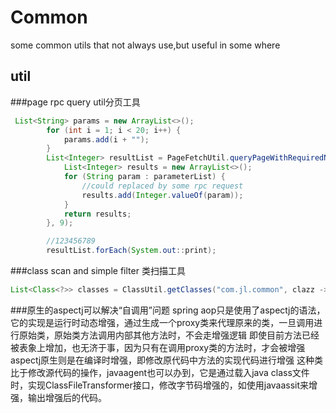 # Common
some common utils that not always use,but useful in some where

## util
###page rpc query util分页工具
```java
 List<String> params = new ArrayList<>();
        for (int i = 1; i < 20; i++) {
            params.add(i + "");
        }
        List<Integer> resultList = PageFetchUtil.queryPageWithRequiredNum(params, 3, (parameterList) -> {
            List<Integer> results = new ArrayList<>();
            for (String param : parameterList) {
                //could replaced by some rpc request
                results.add(Integer.valueOf(param));
            }
            return results;
        }, 9);

        //123456789
        resultList.forEach(System.out::print);
```
###class scan and simple filter 类扫描工具
```java
List<Class<?>> classes = ClassUtil.getClasses("com.jl.common", clazz -> true);
```

###原生的aspectj可以解决“自调用”问题
spring aop只是使用了aspectj的语法，它的实现是运行时动态增强，通过生成一个proxy类来代理原来的类，一旦调用进行原始类，原始类方法调用内部其他方法时，不会走增强逻辑
即使目前方法已经被表象上增加，也无济于事，因为只有在调用proxy类的方法时，才会被增强
aspectj原生则是在编译时增强，即修改原代码中方法的实现代码进行增强
这种类比于修改源代码的操作，javaagent也可以办到，它是通过载入java class文件时，实现ClassFileTransformer接口，修改字节码增强的，如使用javaassit来增强，输出增强后的代码。
